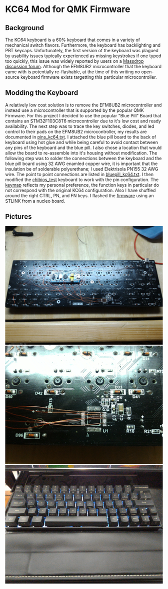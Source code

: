 # KC64 Mod for QMK Firmware

## Background
The KC64 keyboard is a 60% keyboard that comes in a variety of mechanical switch flavors. Furthermore, the keyboard has backlighting and PBT keycaps. Unfortunately, the first version of the keyboard was plagued by usability issues typically experienced as missing keystrokes if one typed too quickly, this issue was widely reported by users on a [Massdrop discussion forum](https://www.massdrop.com/buy/kc64-mechanical-keyboard/talk). Although the EFM8UB2 microcontroller that the keyboard came with is potentially re-flashable, at the time of this writing no open-source keyboard firmware exists targetting this particular microcontroller.

## Modding the Keyboard
A relatively low cost solution is to remove the EFM8UB2 microcontroller and instead use a microcontroller that is supported by the popular QMK Firmware. For this project I decided to use the popular "Blue Pill" Board that contains an STM32F103C8T6 microcontroller due to it's low cost and ready availability. The next step was to trace the key switches, diodes, and led control to their pads on the EFM8UB2 microcontroller, my results are documented in [pins_kc64.txt](pins_kc64.txt). I attached the blue pill board to the back of keyboard using hot glue and while being careful to avoid contact between any pins of the keyboard and the blue pill. I also chose a location that would allow the board to re-assemble into it's housing without modification. The following step was to solder the connections between the keyboard and the blue pill board using 32 AWG enamled copper wire, it is important that the insulation be of solderable polyurethane; I used Elektrisola PN155 32 AWG wire. The point to point connections are listed in [bluepill_kc64.txt](bluepill_kc64.txt). I then modified the [chibios_test](../keyboards/chibios_test) keyboard to work with the pin configuration. The [keymap](../keyboards/chibios_test/keymaps/default/keymap.c) reflects my personal preference, the function keys in particular do not correspond with the original KC64 configuration. Also I have shuffled around the right CTRL, PN, and FN keys. I flashed the [firmware](chibios_test_stm32_f103_onekey_default.hex) using an STLINK from a nucleo board.

## Pictures
![Mod 0](KC64_Mod_0.jpg)
![Mod 1](KC64_Mod_1.jpg)
![Mod Done](KC64_Mod_Done.jpg)